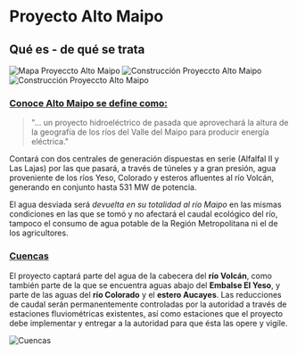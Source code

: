 # Proyecto Alto Maipo
## Qué es - de qué se trata
![Mapa Proyeccto Alto Maipo](https://i.pinimg.com/564x/eb/95/e7/eb95e7b9fcf3cd14e10e8fab1eb0d879.jpg)
![Construcción Proyeccto Alto Maipo](https://3powershala.com/wp-content/uploads/2016/11/Alto-Maipo-1-770x513.jpg)
![Construcción Proyeccto Alto Maipo](https://surfbeatsradio.com/wp-content/uploads/2020/06/2275912.jpg)
### [Conoce Alto Maipo se define como:](conocealtomaipo.cl)
> "... un proyecto hidroeléctrico de pasada que aprovechará la altura de la geografía de los ríos del Valle del Maipo para producir energía eléctrica."

Contará con dos centrales de generación dispuestas en serie (Alfalfal II y Las Lajas) por las que pasará, a través de túneles y a gran presión, agua proveniente de los ríos Yeso, Colorado y esteros afluentes al río Volcán, generando en conjunto hasta 531 MW de potencia.

El agua desviada será *devuelta en su totalidad al río Maipo* en las mismas condiciones en las que se tomó y no afectará el caudal ecológico del río, tampoco el consumo de agua potable de la Región Metropolitana ni el de los agricultores.

### [Cuencas](https://conocealtomaipo.cl/agua/)
El proyecto captará parte del agua de la cabecera del **río Volcán**, como también parte de la que se encuentra aguas abajo del **Embalse El Yeso**, y parte de las aguas del **río Colorado** y el **estero Aucayes**.
Las reducciones de caudal serán permanentemente controladas por la autoridad a través de estaciones fluviométricas existentes, así como estaciones que el proyecto debe implementar y entregar a la autoridad para que ésta las opere y vigile. 

![Cuencas](https://i.pinimg.com/originals/49/26/ac/4926acbd16db40bb2b86313e01aaa15e.png)
